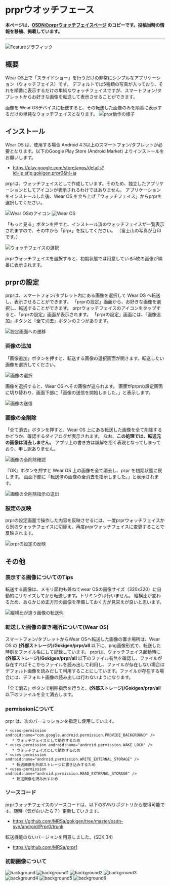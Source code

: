 # prprウオッチフェース

**本ページは、[OSDNのprprウォッチフェイスページ](https://osdn.net/projects/gokigen/wiki/prpr) のコピーです。投稿当時の情報を移植、掲載しています。**

------

![Featureグラフィック](../../images/attachments/prpr_feature-graphic.png "Featureグラフィック")

## 概要

Wear OS上で「スライドショー」を行うだけの非常にシンプルなアプリケーション（ウォッチフェイス）です。
デフォルトでは5種類の写真が入っており、それを順番に表示するだけの単純なウォッチフェイスですが、スマートフォン/タブレットからお好きな画像を転送して表示させることができます。

画像を Wear OSデバイスに転送すると、その転送した画像のみを順番に表示するだけの単純なウォッチフェイスとなります。
![prpr動作の様子](../../images/attachments/prpr_watch-face.JPG "prpr動作の様子")

## インストール

Wear OS は、使用する場合 Android 4.3以上のスマートフォン/タブレットが必要となります。以下のGoogle Play Store (Android Market) よりインストールをお願いします。 
* https://play.google.com/store/apps/details?id=jp.sfjp.gokigen.prpr0&hl=ja

prprは、ウォッチフェイスとして作成しています。そのため、独立したアプリケーションとしてアイコンが表示されるわけではありません。
アプリケーションをインストールした後、Wear OS を立ち上げ「ウォッチフェイス」からprprを選択してください。

![Wear OSのアイコン](../../images/attachments/prpr_android-wear-icon.png "Wear OSのアイコン")
![Wear OS](../../images/attachments/prpr_android-wear.png "Wear OS")

「もっと見る」ボタンを押すと、インストール済のウォッチフェイスが一覧表示されますので、その中から「prpr」を探してください。
（富士山の写真が目印です。）

![ウォッチフェイスの選択](../../images/attachments/prpr_prpr-wf.png "ウォッチフェイスの選択")

prprウォッチフェイスを選択すると、初期状態では用意している5枚の画像が順番に表示されます。

## prprの設定

prprは、スマートフォン/タブレット内にある画像を選択して Wear OS へ転送し、表示させることができます。
「prprの設定」画面から、お好きな画像を選択し、転送することができます。
prprウォッチフェイスのアイコンをタップすると、「prprの設定」画面が表示されます。
「prprの設定」画面には、『画像追加』ボタンと『全て消去』ボタンの２つがあります。

![設定画面への遷移](../../images/attachments/prpr_prpr-config.png "prprの設定画面への遷移")

### 画像の追加

「画像追加」ボタンを押すと、転送する画像の選択画面が開きます。転送したい画像を選択してください。

![画像の選択](../../images/attachments/prpr_prpr-select.png "画像の選択")

画像を選択すると、Wear OS へその画像が送られます。
画面がprprの設定画面に切り替わり、画面下部に「画像の送信を開始しました。」と表示します。

![画像の送信](../../images/attachments/prpr_prpr-sent.png "画像の送信")

### 画像の全削除

「全て消去」ボタンを押すと、Wear OS 上にある転送した画像を全て削除するかどうか、確認するダイアログが表示されます。
なお、**この処理では、転送元の画像は消去しません。** アプリ上の書き方は誤解を招く表現となってしまっており、申し訳ありません。

![画像の全削除確認](../../images/attachments/prpr_delete-confirm.png "画像の全削除確認")

『OK』ボタンを押すと Wear OS 上の画像を全て消去し、prpr を初期状態に戻します。
画面下部に「転送済の画像の全消去を指示しました。」と表示されます。

![画像の全削除指示の送出](../../images/attachments/prpr_sent-clear.png "画像の全削除指示の送出")

### 設定の反映

prprの設定画面で操作した内容を反映させるには、一度prprウォッチフェイスから別のウォッチフェイスに切替え、再度prprウォッチフェイスに変更することで反映されます。

![prprの設定の反映](../../images/attachments/prpr_howtoenable.png "prprの設定の反映")

## その他

### 表示する画像についてのTips

転送する画像は、メモリ節約も兼ねてwear OSの画像サイズ（320x320）に自動的にリサイズしてから転送します。トリミングは行いません。
縦横比が変わるため、あらかじめ正方形の画像を準備しておく方が見栄えが良いと思います。

![縦横比が違う画像の転送例](../../images/attachments/prpr_transfer.jpg "縦横比が違う画像の転送例")

### 転送した画像の置き場所について(Wear OS)

スマートフォン/タブレットからWear OSへ転送した画像の置き場所は、Wear OS の **(外部ストレージ)/Gokigen/prpr/all** 以下に、png画像形式で、転送した時刻をファイル名にして記録しています。
prprは、ウォッチフェイス起動時に **(外部ストレージ)/Gokigen/prpr/all** 以下のファイル有無を確認し、ファイルが存在すればそこからファイルを読み出して利用し、ファイルが存在しない場合はデフォルト画像を読みだして利用することにしています。ファイルが存在する場合には、デフォルト画像の読み出しは行わないようになります。

「全て消去」ボタンで削除指示を行うと、**(外部ストレージ)/Gokigen/prpr/all** 以下のファイルを全て消去します。

### permissionについて

prpr は、次のパーミッションを指定し使用しています。

```comment
* <uses-permission android:name="com.google.android.permission.PROVIDE_BACKGROUND" />
   * ウォッチフェイスとして動作するため
* <uses-permission android:name="android.permission.WAKE_LOCK" />
   * ウォッチフェイスとして動作するため
* <uses-permission android:name="android.permission.WRITE_EXTERNAL_STORAGE" />
   * 転送画像を外部ストレージに書き込みするため
* <uses-permission android:name="android.permission.READ_EXTERNAL_STORAGE" />
   * 転送画像を読み出すため
```

### ソースコード

prprウォッチフェイスのソースコードは、以下のSVNリポジトリから取得可能です。随時（気が向いたら？）更新していきます。

* https://github.com/MRSa/gokigen/tree/master/osdn-svn/android/Prpr0/trunk

転送機能のないバージョンを用意しました。(SDK 34)

* https://github.com/MRSa/prpr1

### 初期画像について

![background](../../images/attachments/prpr_background.jpg "background")
![background1](../../images/attachments/prpr_background1.jpg "background1")
![background2](../../images/attachments/prpr_background2.jpg "background2")
![background3](../../images/attachments/prpr_background3.jpg "background3")
![background4](../../images/attachments/prpr_background4.jpg "background4")
![background5](../../images/attachments/prpr_background5.jpg "background5")
![background6](../../images/attachments/prpr_background6.jpg "background6")
